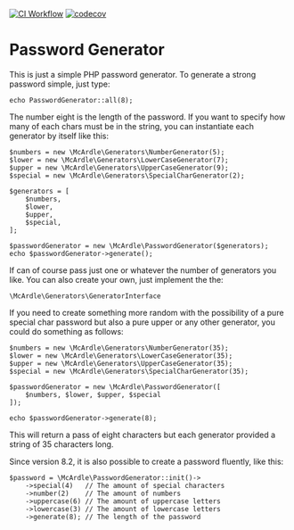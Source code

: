 [![CI Workflow](https://github.com/mcardle/password-generator/actions/workflows/ci.yml/badge.svg)](https://github.com/mcardle/password-generator/actions/workflows/ci.yml)
[![codecov](https://codecov.io/gh/mcardle/password-genrator/branch/8.2/graph/badge.svg)](https://codecov.io/gh/mcardle/password-generator)

# Password Generator

This is just a simple PHP password generator. To generate a strong password simple, just type:

```
echo PasswordGenerator::all(8);
```

The number eight is the length of the password. If you want to specify how many of each chars must be in the string, you can instantiate each generator by itself like this:

```
$numbers = new \McArdle\Generators\NumberGenerator(5);
$lower = new \McArdle\Generators\LowerCaseGenerator(7);
$upper = new \McArdle\Generators\UpperCaseGenerator(9);
$special = new \McArdle\Generators\SpecialCharGenerator(2);

$generators = [
    $numbers,
    $lower,
    $upper,
    $special,
];

$passwordGenerator = new \McArdle\PasswordGenerator($generators);
echo $passwordGenerator->generate();
```

If can of course pass just one or whatever the number of generators you like. You can also create your own, just implement the the:

```
\McArdle\Generators\GeneratorInterface
```

If you need to create something more random with the possibility of a pure special char password but also a pure upper or any other generator, you could do something as follows:

```
$numbers = new \McArdle\Generators\NumberGenerator(35);
$lower = new \McArdle\Generators\LowerCaseGenerator(35);
$upper = new \McArdle\Generators\UpperCaseGenerator(35);
$special = new \McArdle\Generators\SpecialCharGenerator(35);

$passwordGenerator = new \McArdle\PasswordGenerator([
    $numbers, $lower, $upper, $special
]);

echo $passwordGenerator->generate(8);
```
This will return a pass of eight characters but each generator provided a string of 35 characters long.

Since version 8.2, it is also possible to create a password fluently, like this:

```
$password = \McArdle\PasswordGenerator::init()->
    ->special(4)   // The amount of special characters
    ->number(2)    // The amount of numbers
    ->uppercase(6) // The amount of uppercase letters
    ->lowercase(3) // The amount of lowercase letters
    ->generate(8); // The length of the password
```